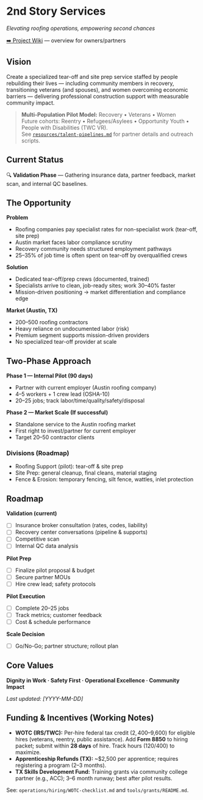 # 2nd Story Services
*Elevating roofing operations, empowering second chances*

[➡️ Project Wiki](https://github.com/justindbilyeu/2ndStory-Services/wiki) — overview for owners/partners

## Vision
Create a specialized tear-off and site prep service staffed by people rebuilding their lives — including community members in recovery, transitioning veterans (and spouses), and women overcoming economic barriers — delivering professional construction support with measurable community impact.

> **Multi-Population Pilot Model:** Recovery • Veterans • Women  \
> Future cohorts: Reentry • Refugees/Asylees • Opportunity Youth • People with Disabilities (TWC VR).  \
> See [`resources/talent-pipelines.md`](resources/talent-pipelines.md) for partner details and outreach scripts.

## Current Status
🔍 **Validation Phase** — Gathering insurance data, partner feedback, market scan, and internal QC baselines.

## The Opportunity
**Problem**
- Roofing companies pay specialist rates for non-specialist work (tear-off, site prep)
- Austin market faces labor compliance scrutiny
- Recovery community needs structured employment pathways
- 25–35% of job time is often spent on tear-off by overqualified crews

**Solution**
- Dedicated tear-off/prep crews (documented, trained)
- Specialists arrive to clean, job-ready sites; work 30–40% faster
- Mission-driven positioning → market differentiation and compliance edge

**Market (Austin, TX)**
- 200–500 roofing contractors
- Heavy reliance on undocumented labor (risk)
- Premium segment supports mission-driven providers
- No specialized tear-off provider at scale

## Two-Phase Approach
**Phase 1 — Internal Pilot (90 days)**
- Partner with current employer (Austin roofing company)
- 4–5 workers + 1 crew lead (OSHA-10)
- 20–25 jobs; track labor/time/quality/safety/disposal

**Phase 2 — Market Scale (If successful)**
- Standalone service to the Austin roofing market
- First right to invest/partner for current employer
- Target 20–50 contractor clients

### Divisions (Roadmap)
- Roofing Support (pilot): tear-off & site prep
- Site Prep: general cleanup, final cleans, material staging
- Fence & Erosion: temporary fencing, silt fence, wattles, inlet protection

## Roadmap
**Validation (current)**
- [ ] Insurance broker consultation (rates, codes, liability)
- [ ] Recovery center conversations (pipeline & supports)
- [ ] Competitive scan
- [ ] Internal QC data analysis

**Pilot Prep**
- [ ] Finalize pilot proposal & budget
- [ ] Secure partner MOUs
- [ ] Hire crew lead; safety protocols

**Pilot Execution**
- [ ] Complete 20–25 jobs
- [ ] Track metrics; customer feedback
- [ ] Cost & schedule performance

**Scale Decision**
- [ ] Go/No-Go; partner structure; rollout plan

## Core Values
**Dignity in Work · Safety First · Operational Excellence · Community Impact**

*Last updated: [YYYY-MM-DD]*

## Funding & Incentives (Working Notes)
- **WOTC (IRS/TWC):** Per-hire federal tax credit ($2,400–$9,600) for eligible hires (veterans, reentry, public assistance). Add **Form 8850** to hiring packet; submit within **28 days** of hire. Track hours (120/400) to maximize.
- **Apprenticeship Refunds (TX):** ~$2,500 per apprentice; requires registering a program (2–3 months).
- **TX Skills Development Fund:** Training grants via community college partner (e.g., ACC); 3–6 month runway; best after pilot results.

See: `operations/hiring/WOTC-checklist.md` and `tools/grants/README.md`.
